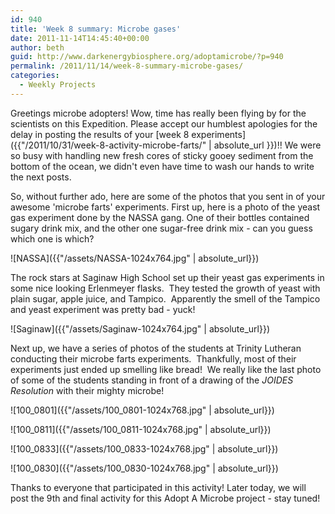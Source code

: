 ```yaml
---
id: 940
title: 'Week 8 summary: Microbe gases'
date: 2011-11-14T14:45:40+00:00
author: beth
guid: http://www.darkenergybiosphere.org/adoptamicrobe/?p=940
permalink: /2011/11/14/week-8-summary-microbe-gases/
categories:
  - Weekly Projects
---
```


Greetings microbe adopters! Wow, time has really been flying by for the scientists on this Expedition. Please accept our humblest apologies for the delay in posting the results of your [week 8 experiments]({{"/2011/10/31/week-8-activity-microbe-farts/" | absolute_url }})!! We were so busy with handling new fresh cores of sticky gooey sediment from the bottom of the ocean, we didn't even have time to wash our hands to write the next posts.

So, without further ado, here are some of the photos that you sent in of your awesome 'microbe farts' experiments. First up, here is a photo of the yeast gas experiment done by the NASSA gang. One of their bottles contained sugary drink mix, and the other one sugar-free drink mix - can you guess which one is which?

![NASSA]({{"/assets/NASSA-1024x764.jpg" | absolute_url}})

The rock stars at Saginaw High School set up their yeast gas experiments in some nice looking Erlenmeyer flasks.  They tested the growth of yeast with plain sugar, apple juice, and Tampico.  Apparently the smell of the Tampico and yeast experiment was pretty bad - yuck!

![Saginaw]({{"/assets/Saginaw-1024x764.jpg" | absolute_url}})

Next up, we have a series of photos of the students at Trinity Lutheran conducting their microbe farts experiments.  Thankfully, most of their experiments just ended up smelling like bread!  We really like the last photo of some of the students standing in front of a drawing of the _JOIDES Resolution_ with their mighty microbe!

![100_0801]({{"/assets/100_0801-1024x768.jpg" | absolute_url}})

![100_0811]({{"/assets/100_0811-1024x768.jpg" | absolute_url}})

![100_0833]({{"/assets/100_0833-1024x768.jpg" | absolute_url}})

![100_0830]({{"/assets/100_0830-1024x768.jpg" | absolute_url}})

Thanks to everyone that participated in this activity! Later today, we will post the 9th and final activity for this Adopt A Microbe project - stay tuned!
